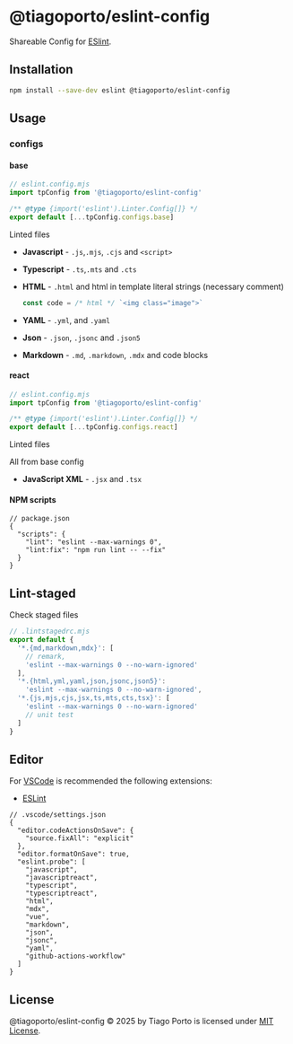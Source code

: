# @tiagoporto/eslint-config

Shareable Config for [ESlint](https://eslint.org).

## Installation

```bash
npm install --save-dev eslint @tiagoporto/eslint-config
```

## Usage

### configs

#### base

```mjs
// eslint.config.mjs
import tpConfig from '@tiagoporto/eslint-config'

/** @type {import('eslint').Linter.Config[]} */
export default [...tpConfig.configs.base]
```

Linted files

- **Javascript** - `.js`,`.mjs`, `.cjs` and `<script>`
- **Typescript** - `.ts`,`.mts` and `.cts`
- **HTML** - `.html` and html in template literal strings (necessary comment)

  ```js
  const code = /* html */ `<img class="image">`
  ```

- **YAML** - `.yml`, and `.yaml`
- **Json** - `.json`, `.jsonc` and `.json5`
- **Markdown** - `.md`, `.markdown`, `.mdx` and code blocks

#### react

```mjs
// eslint.config.mjs
import tpConfig from '@tiagoporto/eslint-config'

/** @type {import('eslint').Linter.Config[]} */
export default [...tpConfig.configs.react]
```

Linted files

All from base config

- **JavaScript XML** - `.jsx` and `.tsx`

#### NPM scripts

```jsonc
// package.json
{
  "scripts": {
    "lint": "eslint --max-warnings 0",
    "lint:fix": "npm run lint -- --fix"
  }
}
```

## Lint-staged

Check staged files

```mjs
// .lintstagedrc.mjs
export default {
  '*.{md,markdown,mdx}': [
    // remark,
    'eslint --max-warnings 0 --no-warn-ignored'
  ],
  '*.{html,yml,yaml,json,jsonc,json5}':
    'eslint --max-warnings 0 --no-warn-ignored',
  '*.{js,mjs,cjs,jsx,ts,mts,cts,tsx}': [
    'eslint --max-warnings 0 --no-warn-ignored'
    // unit test
  ]
}
```

## Editor

For [VSCode](https://code.visualstudio.com) is recommended the following extensions:

- [ESLint](https://marketplace.visualstudio.com/items?itemName=dbaeumer.vscode-eslint)

```jsonc
// .vscode/settings.json
{
  "editor.codeActionsOnSave": {
    "source.fixAll": "explicit"
  },
  "editor.formatOnSave": true,
  "eslint.probe": [
    "javascript",
    "javascriptreact",
    "typescript",
    "typescriptreact",
    "html",
    "mdx",
    "vue",
    "markdown",
    "json",
    "jsonc",
    "yaml",
    "github-actions-workflow"
  ]
}
```

## License

@tiagoporto/eslint-config © 2025 by Tiago Porto is licensed under [MIT License](LICENSE).
